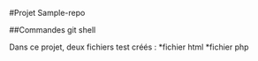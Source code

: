 #Projet Sample-repo


##Commandes git shell

Dans ce projet, deux fichiers test créés :
*fichier html
*fichier php
